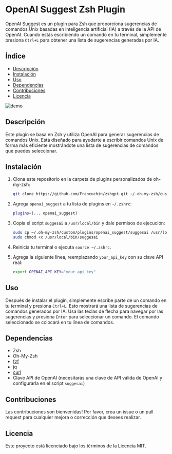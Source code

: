 # OpenAI Suggest Zsh Plugin

OpenAI Suggest es un plugin para Zsh que proporciona sugerencias de comandos Unix basadas en inteligencia artificial (IA) a través de la API de OpenAI. Cuando estás escribiendo un comando en tu terminal, simplemente presiona `Ctrl+L` para obtener una lista de sugerencias generadas por IA.

## Índice

- [Descripción](#descripción)
- [Instalación](#instalación)
- [Uso](#uso)
- [Dependencias](#dependencias)
- [Contribuciones](#contribuciones)
- [Licencia](#licencia)


![demo](demo.gif)

## Descripción

Este plugin se basa en Zsh y utiliza OpenAI para generar sugerencias de comandos Unix. Está diseñado para ayudarte a escribir comandos Unix de forma más eficiente mostrándote una lista de sugerencias de comandos que puedes seleccionar.

## Instalación

1. Clona este repositorio en la carpeta de plugins personalizados de oh-my-zsh:

   ```sh
   git clone https://github.com/Francuchin/zshgpt.git ~/.oh-my-zsh/custom/plugins/openai_suggest
   ```

2. Agrega `openai_suggest` a tu lista de plugins en `~/.zshrc`:

   ```sh
   plugins=(... openai_suggest)
   ```

3. Copia el script `suggesai` a `/usr/local/bin` y dale permisos de ejecución:

   ```sh
   sudo cp ~/.oh-my-zsh/custom/plugins/openai_suggest/suggesai /usr/local/bin/
   sudo chmod +x /usr/local/bin/suggesai
   ```

4. Reinicia tu terminal o ejecuta `source ~/.zshrc`.

5. Agrega la siguiente línea, reemplazando `your_api_key` con su clave API real:
   
   ```sh
   export OPENAI_API_KEY="your_api_key"
   ```
   
## Uso

Después de instalar el plugin, simplemente escribe parte de un comando en tu terminal y presiona `Ctrl+L`. Esto mostrará una lista de sugerencias de comandos generados por IA. Usa las teclas de flecha para navegar por las sugerencias y presiona `Enter` para seleccionar un comando. El comando seleccionado se colocará en tu línea de comandos.

## Dependencias

- Zsh
- Oh-My-Zsh
- [fzf](https://github.com/junegunn/fzf)
- [jq](https://stedolan.github.io/jq/)
- [curl](https://curl.se/)
- Clave API de OpenAI (necesitarás una clave de API válida de OpenAI y configurarla en el script `suggesai`)

## Contribuciones

Las contribuciones son bienvenidas! Por favor, crea un issue o un pull request para cualquier mejora o corrección que desees realizar.

## Licencia

Este proyecto está licenciado bajo los términos de la Licencia MIT.

